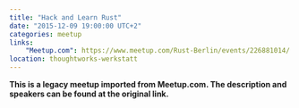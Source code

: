 ```yaml
---
title: "Hack and Learn Rust"
date: "2015-12-09 19:00:00 UTC+2"
categories: meetup 
links:
    "Meetup.com": https://www.meetup.com/Rust-Berlin/events/226881014/
location: thoughtworks-werkstatt
---
```


<strong>This is a legacy meetup imported from Meetup.com. The description and speakers can be found at the original link.</strong>